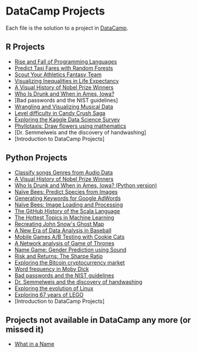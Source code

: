 # DataCamp Projects

Each file is the solution to a project in [DataCamp](https://www.datacamp.com).

## R Projects
 - [Rise and Fall of Programming Languages](https://github.com/ChristianNogueira/datacamp_projects/blob/master/rise_and_fall_of_programming_languages.ipynb)
 - [Predict Taxi Fares with Random Forests](https://github.com/ChristianNogueira/datacamp_projects/blob/master/predict_taxi_fares_with_random_forests.ipynb)
 - [Scout Your Athletics Fantasy Team](https://github.com/ChristianNogueira/datacamp_projects/blob/master/scout_your_athletics_fantasy_team.ipynb)
 - [Visualizing Inequalities in Life Expectancy](https://github.com/ChristianNogueira/datacamp_projects/blob/master/visualizing_inequalities_in_life_expectancy.ipynb)
 - [A Visual History of Nobel Prize Winners](https://github.com/ChristianNogueira/datacamp_projects/blob/master/a_visual_history_of_nobel_prize_winners.ipynb)
 - [Who Is Drunk and When in Ames, Iowa?](https://github.com/ChristianNogueira/datacamp_projects/blob/master/who_is_drunk_and_when_in_ames_iowa.ipynb)
 - [Bad passwords and the NIST guidelines]
 - [Wrangling and Visualizing Musical Data](https://github.com/ChristianNogueira/datacamp_projects/blob/master/wrangling_and_visualizing_musical_data.ipynb)
 - [Level difficulty in Candy Crush Saga](https://github.com/ChristianNogueira/datacamp_projects/blob/master/level_difficulty_in_candy_crush_saga.ipynb)
 - [Exploring the Kaggle Data Science Survey](https://github.com/ChristianNogueira/datacamp_projects/blob/master/exploring_the_kaggle_data_science_survey.ipynb)
 - [Phyllotaxis: Draw flowers using mathematics](https://github.com/ChristianNogueira/datacamp_projects/blob/master/phyllotaxis_draw_flowers_using_mathematics.ipynb)
 - [Dr. Semmelweis and the discovery of handwashing]
 - [Introduction to DataCamp Projects]

## Python Projects
 - [Classify songs Genres from Audio Data](https://github.com/ChristianNogueira/datacamp_projects/blob/master/classify_song_genres_from_audio_data.ipynb)
 - [A Visual History of Nobel Prize Winners](https://github.com/ChristianNogueira/datacamp_projects/blob/master/a_visual_history_of_nobel_prize_winners_python.ipynb)
 - [Who Is Drunk and When in Ames, Iowa? (Python version)](https://github.com/ChristianNogueira/datacamp_projects/blob/master/who_is_drunk_and_when_in_ames_iowa_python.ipynb)
 - [Naïve Bees: Predict Species from Images](https://github.com/ChristianNogueira/datacamp_projects/blob/master/naive_Bees_predict_species_from_images.ipynb)
 - [Generating Keywords for Google AdWords](https://github.com/ChristianNogueira/datacamp_projects/blob/master/generating_keywords_for_google_adwords.ipynb)
 - [Naïve Bees: Image Loading and Processing](https://github.com/ChristianNogueira/datacamp_projects/blob/master/naive_bees_image_loading_and_processing.ipynb)
 - [The GitHub History of the Scala Language](https://github.com/ChristianNogueira/datacamp_projects/blob/master/the_gitHub_history_of_the_scala_language.ipynb)
 - [The Hottest Topics in Machine Learning](https://github.com/ChristianNogueira/datacamp_projects/blob/master/the_hottest_topics_in_machine_learning.ipynb)
 - [Recreating John Snow's Ghost Map](https://github.com/ChristianNogueira/datacamp_projects/blob/master/recreating_john_snow_s_ghost_map.ipynb)
 - [A New Era of Data Analysis in Baseball](https://github.com/ChristianNogueira/datacamp_projects/blob/master/a_new_era_of_data_analysis_in_baseball.ipynb)
 - [Mobile Games A/B Testing with Cookie Cats](https://github.com/ChristianNogueira/datacamp_projects/blob/master/mobile_games_ab-testing_with_cookie_cats.ipynb)
 - [A Network analysis of Game of Thrones](https://github.com/ChristianNogueira/datacamp_projects/blob/master/a_network_analysis_of_game_of_thrones.ipynb)
 - [Name Game: Gender Prediction using Sound](https://github.com/ChristianNogueira/datacamp_projects/blob/master/name_game_genderprediction_using_sound.ipynb)
 - [Risk and Returns: The Sharpe Ratio](https://github.com/ChristianNogueira/datacamp_projects/blob/master/risk_and_returns_the_sharpe_ratio.ipynb)
 - [Exploring the Bitcoin cryptocurrency market](https://github.com/ChristianNogueira/datacamp_projects/blob/master/exploring_the_bitcoin_cryptocurrency_market.ipynb)
 - [Word frequency in Moby Dick](https://github.com/ChristianNogueira/datacamp_projects/blob/master/word_frequency_in_moby_dick.ipynb)
 - [Bad passwords and the NIST guidelines](https://github.com/ChristianNogueira/datacamp_projects/blob/master/bad_passwords_and_the_NIST_guidelines.ipynbd)
 - [Dr. Semmelweis and the discovery of handwashing](https://github.com/ChristianNogueira/datacamp_projects/blob/master/dr_semmelweis_and_the_discovery_of_handwashing.ipynb)
 - [Exploring the evolution of Linux](https://github.com/ChristianNogueira/datacamp_projects/blob/master/exploring_the_evolution_of_linux.ipynb)
 - [Exploring 67 years of LEGO](https://github.com/ChristianNogueira/datacamp_projects/blob/master/exploring_67_years_of_lego.ipynb)
 - [Introduction to DataCamp Projects]

## Projects not available in DataCamp any more (or missed it)
 - [What in a Name](https://github.com/ChristianNogueira/datacamp_projects/blob/master/whats_in_a_name.ipynb)
